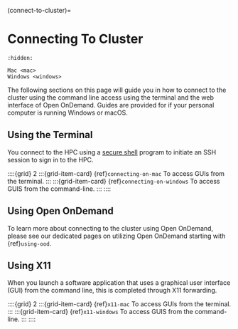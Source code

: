 (connect-to-cluster)=
# Connecting To Cluster
```{toctree}
:hidden:

Mac <mac>
Windows <windows>
```

The following sections on this page will guide you in how to connect to the cluster using the command line access using the terminal and the web interface of Open OnDemand. Guides are provided for if your personal computer is running Windows or macOS.


## Using the Terminal
You connect to the HPC using a [secure shell] program to initiate an SSH session to
sign in to the HPC.

::::{grid} 2
:::{grid-item-card} {ref}`connecting-on-mac`
To access GUIs from the terminal.
:::
:::{grid-item-card} {ref}`connecting-on-windows`
To access GUIS from the command-line.
:::
::::

## Using Open OnDemand
To learn more about connecting to the cluster using Open OnDemand, please see our dedicated pages on utilizing Open OnDemand starting with {ref}`using-ood`.

## Using X11
When you launch a software application that uses a graphical user interface (GUI) from the command line, this is completed through X11 forwarding.

::::{grid} 2
:::{grid-item-card} {ref}`x11-mac`
To access GUIs from the terminal.
:::
:::{grid-item-card} {ref}`x11-windows`
To access GUIS from the command-line.
:::
::::

[secure shell]: https://www.ssh.com/ssh/protocol/
